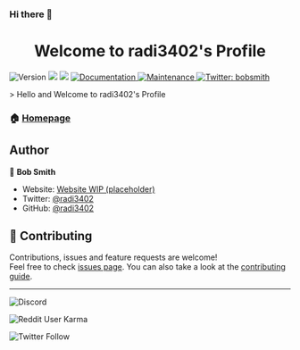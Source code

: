 ### Hi there 👋

<h1 align="center">Welcome to radi3402's Profile</h1>
<p>
  <img alt="Version" src="https://img.shields.io/badge/version-1.0.0-blue.svg?cacheSeconds=2592000" />
  <img src="https://img.shields.io/badge/npm-%3E%3D5.5.0-blue.svg" />
  <img src="https://img.shields.io/badge/node-%3E%3D9.3.0-blue.svg" />
  <a href="https://github.com/kefranabg/readme-md-generator#readme" target="_blank">
    <img alt="Documentation" src="https://img.shields.io/badge/documentation-yes-brightgreen.svg" />
  </a>
  <a href="https://github.com/kefranabg/readme-md-generator/graphs/commit-activity" target="_blank">
    <img alt="Maintenance" src="https://img.shields.io/badge/Maintained%3F-yes-green.svg" />
  </a>

  <a href="https://twitter.com/bobsmith" target="_blank">
    <img alt="Twitter: bobsmith" src="https://img.shields.io/twitter/follow/radi3402.svg?style=social" />
  </a>
</p>
> Hello and Welcome to radi3402's Profile

### 🏠 [Homepage](https://github.com/radi3402/)

## Author

👤 **Bob Smith**

* Website: 	[Website WIP (placeholder)](https://bobsmithusername66.wixsite.com/bobsmith)
* Twitter: [@radi3402](https://twitter.com/radi3402)
* GitHub: [@radi3402](https://github.com/radi3402)

## 🤝 Contributing

Contributions, issues and feature requests are welcome!<br />Feel free to check [issues page](https://github.com/radi3402/radi3402/issues). You can also take a look at the [contributing guide](https://github.com/kefranabg/readme-md-generator/blob/master/CONTRIBUTING.md).


<!-- ## 📝 License

Copyright © 2020 [Bob Smith](https://github.com/radi3402).<br />
This project is [MIT](https://github.com/kefranabg/readme-md-generator/blob/master/LICENSE) licensed.
-->
***



![Discord](https://img.shields.io/discord/177489118060609537?label=Discord&style=plastic)

![Reddit User Karma](https://img.shields.io/reddit/user-karma/combined/radi3402?style=social)

![Twitter Follow](https://img.shields.io/twitter/follow/radi3402?style=social)

<!--
**radi3402/radi3402** is a ✨ _special_ ✨ repository because its `README.md` (this file) appears on your GitHub profile.

Here are some ideas to get you started:

- 🔭 I’m currently working on ...
- 🌱 I’m currently learning ...
- 👯 I’m looking to collaborate on ...
- 🤔 I’m looking for help with ...
- 💬 Ask me about ...
- 📫 How to reach me: ...
- 😄 Pronouns: ...
- ⚡ Fun fact: ...
-->
